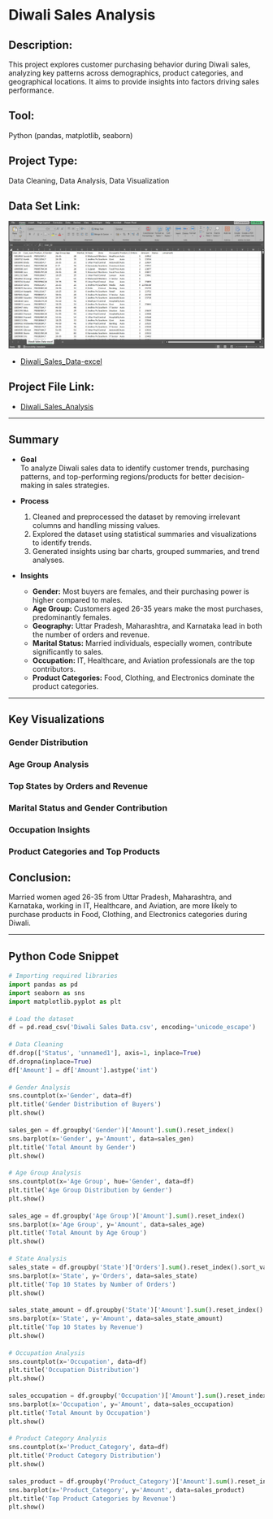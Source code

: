 # Diwali Sales Analysis

## Description:
This project explores customer purchasing behavior during Diwali sales, analyzing key patterns across demographics, product categories, and geographical locations. It aims to provide insights into factors driving sales performance.

## Tool:
Python (pandas, matplotlib, seaborn)

## Project Type:
Data Cleaning, Data Analysis, Data Visualization

## Data Set Link:
![Diwali_Sales_Data_Set](./Diwali_Sales_Data_Set.png)
- [Diwali_Sales_Data-excel](./Diwali_Sales_Data-excel.csv)

## Project File Link:
- [Diwali_Sales_Analysis](./Diwali_Sales_Analysis.ipynb)

---

## Summary

- **Goal**  
  To analyze Diwali sales data to identify customer trends, purchasing patterns, and top-performing regions/products for better decision-making in sales strategies.

- **Process**  
  1. Cleaned and preprocessed the dataset by removing irrelevant columns and handling missing values.  
  2. Explored the dataset using statistical summaries and visualizations to identify trends.  
  3. Generated insights using bar charts, grouped summaries, and trend analyses.

- **Insights**  
  - **Gender:** Most buyers are females, and their purchasing power is higher compared to males.  
  - **Age Group:** Customers aged 26-35 years make the most purchases, predominantly females.  
  - **Geography:** Uttar Pradesh, Maharashtra, and Karnataka lead in both the number of orders and revenue.  
  - **Marital Status:** Married individuals, especially women, contribute significantly to sales.  
  - **Occupation:** IT, Healthcare, and Aviation professionals are the top contributors.  
  - **Product Categories:** Food, Clothing, and Electronics dominate the product categories.  

---

## Key Visualizations

### Gender Distribution  

### Age Group Analysis  

### Top States by Orders and Revenue  

### Marital Status and Gender Contribution  

### Occupation Insights  

### Product Categories and Top Products  


## Conclusion:
Married women aged 26-35 from Uttar Pradesh, Maharashtra, and Karnataka, working in IT, Healthcare, and Aviation, are more likely to purchase products in Food, Clothing, and Electronics categories during Diwali.

---

## Python Code Snippet

```python
# Importing required libraries
import pandas as pd
import seaborn as sns
import matplotlib.pyplot as plt

# Load the dataset
df = pd.read_csv('Diwali Sales Data.csv', encoding='unicode_escape')

# Data Cleaning
df.drop(['Status', 'unnamed1'], axis=1, inplace=True)
df.dropna(inplace=True)
df['Amount'] = df['Amount'].astype('int')

# Gender Analysis
sns.countplot(x='Gender', data=df)
plt.title('Gender Distribution of Buyers')
plt.show()

sales_gen = df.groupby('Gender')['Amount'].sum().reset_index()
sns.barplot(x='Gender', y='Amount', data=sales_gen)
plt.title('Total Amount by Gender')
plt.show()

# Age Group Analysis
sns.countplot(x='Age Group', hue='Gender', data=df)
plt.title('Age Group Distribution by Gender')
plt.show()

sales_age = df.groupby('Age Group')['Amount'].sum().reset_index()
sns.barplot(x='Age Group', y='Amount', data=sales_age)
plt.title('Total Amount by Age Group')
plt.show()

# State Analysis
sales_state = df.groupby('State')['Orders'].sum().reset_index().sort_values(by='Orders', ascending=False).head(10)
sns.barplot(x='State', y='Orders', data=sales_state)
plt.title('Top 10 States by Number of Orders')
plt.show()

sales_state_amount = df.groupby('State')['Amount'].sum().reset_index().sort_values(by='Amount', ascending=False).head(10)
sns.barplot(x='State', y='Amount', data=sales_state_amount)
plt.title('Top 10 States by Revenue')
plt.show()

# Occupation Analysis
sns.countplot(x='Occupation', data=df)
plt.title('Occupation Distribution')
plt.show()

sales_occupation = df.groupby('Occupation')['Amount'].sum().reset_index().sort_values(by='Amount', ascending=False)
sns.barplot(x='Occupation', y='Amount', data=sales_occupation)
plt.title('Total Amount by Occupation')
plt.show()

# Product Category Analysis
sns.countplot(x='Product_Category', data=df)
plt.title('Product Category Distribution')
plt.show()

sales_product = df.groupby('Product_Category')['Amount'].sum().reset_index().sort_values(by='Amount', ascending=False)
sns.barplot(x='Product_Category', y='Amount', data=sales_product)
plt.title('Top Product Categories by Revenue')
plt.show()

